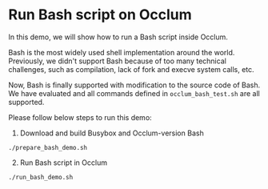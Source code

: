 # Run Bash script on Occlum

In this demo, we will show how to run a Bash script inside Occlum.

Bash is the most widely used shell implementation around the world. Previously, we didn't support Bash because of too many technical challenges, such as compilation, lack of fork and execve system calls, etc.

Now, Bash is finally supported with modification to the source code of Bash. We have evaluated and all commands defined in `occlum_bash_test.sh` are all supported.

Please follow below steps to run this demo:

1. Download and build Busybox and Occlum-version Bash
```
./prepare_bash_demo.sh
```

2. Run Bash script in Occlum
```
./run_bash_demo.sh
```

